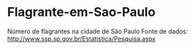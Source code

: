 # Flagrante-em-Sao-Paulo
Número de flagrantes na cidade de São Paulo
Fonte de dados: http://www.ssp.sp.gov.br/Estatistica/Pesquisa.aspx
